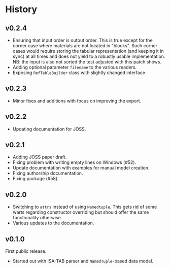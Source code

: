 # History

## v0.2.4

- Ensuring that input order is output order.
  This is true except for the corner case where materials are not located in "blocks".
  Such corner cases would require storing the tabular representation (and keeping it in sync) at all times and does not yield to a robustly usable implementation.
  NB: the input is also not sorted the test adjusted with this patch shows.
- Adding optional parameter `filename` to the various readers.
- Exposing `RefTableBuilder` class with slightly changed interface.

## v0.2.3

- Minor fixes and additions with focus on improving the export.

## v0.2.2

- Updating documentation for JOSS.

## v0.2.1

- Adding JOSS paper draft.
- Fixing problem with writing empty lines on Windows (#52).
- Update documentation with examples for manual model creation.
- Fixing authorship documentation.
- Fixing package (#58).

## v0.2.0

- Switching to `attrs` instead of using `Namedtuple`.
  This gets rid of some warts regarding constructor overriding but should offer the same functionality otherwise.
- Various updates to the documentation.

## v0.1.0

First public release.

- Started out with ISA-TAB parser and `NamedTuple`-based data model.
